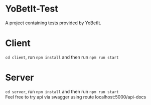 # YoBetIt-Test
A project containing tests provided by YoBetIt.


# Client
`cd client`, run `npm install` and then run `npm run start`

# Server 
`cd server`, run `npm install` and then run `npm run start`
<br/>
Feel free to try api via swagger using route localhost:5000/api-docs
